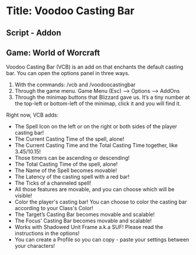 # Title: Voodoo Casting Bar
## Script - Addon
## Game: World of Worcraft

Voodoo Casting Bar (VCB) is an add on that enchants the default casting bar. You can open the options panel in three ways.

1.	With the commands: /vcb and /voodoocastingbar
2.	Through the game menu. Game Menu (Esc) --> Options --> AddOns
3.	Through the minimap buttons that Blizzard gave us. It’s a tiny number at the top-left or bottom-left of the minimap, click it and you will find it.

Right now, VCB adds:

- The Spell Icon on the left or on the right or both sides of the player casting bar!
- The Current Casting Time of the spell, alone!
- The Current Casting Time and the Total Casting Time together, like 3.45/10.15!
- Those timers can be ascending or descending!
- The Total Casting Time of the spell, alone!
- The Name of the Spell becomes movable!
- The Latency of the casting spell with a red bar!
- The Ticks of a channeled spell!
- All those features are movable, and you can choose which will be visible!
- Color the player's casting bar! You can choose to color the casting bar according to your Class's Color!
- The Target’s Casting Bar becomes movable and scalable!
- The Focus' Casting Bar becomes movable and scalable!
- Works with Shadowed Unit Frame a.k.a SUF! Please read the instructions in the options!
- You can create a Profile so you can copy - paste your settings between your characters!
